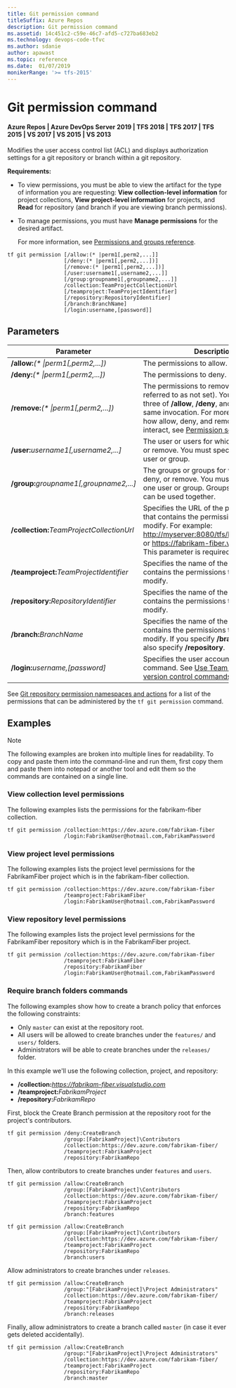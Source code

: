 ```yaml
---
title: Git permission command
titleSuffix: Azure Repos
description: Git permission command
ms.assetid: 14c451c2-c59e-46c7-afd5-c727ba683eb2
ms.technology: devops-code-tfvc
ms.author: sdanie
author: apawast
ms.topic: reference
ms.date:  01/07/2019
monikerRange: '>= tfs-2015'
---
```



# Git permission command

#### Azure Repos | Azure DevOps Server 2019 | TFS 2018 | TFS 2017 | TFS 2015 | VS 2017 | VS 2015 | VS 2013

Modifies the user access control list (ACL) and displays authorization settings for a git repository or branch within a git repository.        

**Requirements:** 
* To view permissions, you must be able to view the artifact for the type of information you are requesting: **View collection-level information** for project collections, **View project-level information** for projects, and **Read** for repository (and branch if you are viewing branch permissions).
* To manage permissions, you must have **Manage permissions** for the desired artifact.

    For more information, see [Permissions and groups reference](../../organizations/security/permissions.md).


```
tf git permission [/allow:(* |perm1[,perm2,...]] 
                  [/deny:(* |perm1[,perm2,...])]
                  [/remove:(* |perm1[,perm2,...])]
                  [/user:username1[,username2,...]]
                  [/group:groupname1[,groupname2,...]]
                  /collection:TeamProjectCollectionUrl
                  [/teamproject:TeamProjectIdentifier]
                  [/repository:RepositoryIdentifier]
                  [/branch:BranchName]
                  [/login:username,[password]]
```

## Parameters

|                     Parameter                     |                                                                                                                                                          Description                                                                                                                                                           |
|---------------------------------------------------|--------------------------------------------------------------------------------------------------------------------------------------------------------------------------------------------------------------------------------------------------------------------------------------------------------------------------------|
|       **/allow:***(\* \|perm1[,perm2,...])*       |                                                                                                                                                   The permissions to allow.                                                                                                                                                    |
|       **/deny:***(\* \|perm1[,perm2,...])*        |                                                                                                                                                    The permissions to deny.                                                                                                                                                    |
|      **/remove:***(\* \|perm1[,perm2,...])*       | The permissions to remove (sometimes referred to as not set). You can use all three of **/allow**, **/deny**, and **/remove** in the same invocation. For more information on how allow, deny, and remove settings interact, see [Permission settings](../../organizations/security/about-permissions.md#permission-settings). |
|   **/user:**<em>username1[,username2,...]</em>    |                                                                                                              The user or users for which to allow, deny, or remove. You must specify at least one user or group.                                                                                                               |
|  **/group:**<em>groupname1[,groupname2,...]</em>  |                                                                                      The groups or groups for which to allow, deny, or remove. You must specify at least one user or group. Groups and individuals can be used together.                                                                                       |
| **/collection:**<em>TeamProjectCollectionUrl</em> |                                                 Specifies the URL of the project collection that contains the permissions to view or modify. For example: <http://myserver:8080/tfs/DefaultCollection> or https://fabrikam-fiber.visualstudio.com. This parameter is required.                                                 |
|  **/teamproject:**<em>TeamProjectIdentifier</em>  |                                                                                                                       Specifies the name of the project that contains the permissions to view or modify.                                                                                                                       |
|   **/repository:**<em>RepositoryIdentifier</em>   |                                                                                                                        Specifies the name of the repo that contains the permissions to view or modify.                                                                                                                         |
|          **/branch:**<em>BranchName</em>          |                                                                                      Specifies the name of the branch that contains the permissions to view or modify. If you specify **/branch**, you must also specify **/repository**.                                                                                      |
|      **/login:**<em>username,[password]</em>      |                                                                                      Specifies the user account to run the command. See [Use Team Foundation version control commands](use-team-foundation-version-control-commands.md).                                                                                       |

See [Git repository permission namespaces and actions](/azure/devops/server/command-line/tfssecurity-cmd#git-repository) for a list of the permissions that can be administered by the `tf git permission` command.


## Examples

>[!NOTE]
>The following examples are broken into multiple lines for readability. To copy and paste them into the command-line and run them, first copy them and paste them into notepad or another tool and edit them so the commands are contained on a single line.

### View collection level permissions

The following examples lists the permissions for the fabrikam-fiber collection.

```
tf git permission /collection:https://dev.azure.com/fabrikam-fiber 
                  /login:FabrikamUser@hotmail.com,FabrikamPassword
```

### View project level permissions

The following examples lists the project level permissions for the FabrikamFiber project which is in the fabrikam-fiber collection.

```
tf git permission /collection:https://dev.azure.com/fabrikam-fiber 
                  /teamproject:FabrikamFiber
                  /login:FabrikamUser@hotmail.com,FabrikamPassword
```

### View repository level permissions

The following examples lists the project level permissions for the FabrikamFiber repository which is in the FabrikamFiber project.

```
tf git permission /collection:https://dev.azure.com/fabrikam-fiber 
                  /teamproject:FabrikamFiber 
                  /repository:FabrikamFiber 
                  /login:FabrikamUser@hotmail.com,FabrikamPassword
```
### Require branch folders commands

The following examples show how to create a branch policy that enforces the following constraints:

* Only `master` can exist at the repository root.
* All users will be allowed to create branches under the `features/` and `users/` folders.
* Administrators will be able to create branches under the `releases/` folder.

In this example we'll use the following collection, project, and repository:

* **/collection:***<https://fabrikam-fiber.visualstudio.com>* 
* **/teamproject:**<em>FabrikamProject</em>
* **/repository:**<em>FabrikamRepo</em> 

First, block the Create Branch permission at the repository root for the project's contributors.

```
tf git permission /deny:CreateBranch 
                  /group:[FabrikamProject]\Contributors 
                  /collection:https://dev.azure.com/fabrikam-fiber/ 
                  /teamproject:FabrikamProject 
                  /repository:FabrikamRepo
```

Then, allow contributors to create branches under `features` and `users`.

```
tf git permission /allow:CreateBranch 
                  /group:[FabrikamProject]\Contributors 
                  /collection:https://dev.azure.com/fabrikam-fiber/ 
                  /teamproject:FabrikamProject 
                  /repository:FabrikamRepo 
                  /branch:features

tf git permission /allow:CreateBranch 
                  /group:[FabrikamProject]\Contributors 
                  /collection:https://dev.azure.com/fabrikam-fiber/ 
                  /teamproject:FabrikamProject 
                  /repository:FabrikamRepo 
                  /branch:users
```

Allow administrators to create branches under `releases`.

```
tf git permission /allow:CreateBranch 
                  /group:"[FabrikamProject]\Project Administrators" 
                  /collection:https://dev.azure.com/fabrikam-fiber/ 
                  /teamproject:FabrikamProject 
                  /repository:FabrikamRepo 
                  /branch:releases
```

Finally, allow administrators to create a branch called `master` (in case it ever gets deleted accidentally).

```
tf git permission /allow:CreateBranch 
                  /group:"[FabrikamProject]\Project Administrators" 
                  /collection:https://dev.azure.com/fabrikam-fiber/ 
                  /teamproject:FabrikamProject 
                  /repository:FabrikamRepo 
                  /branch:master
```